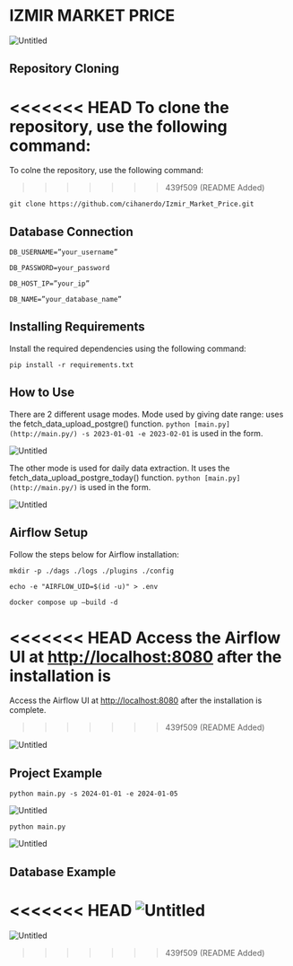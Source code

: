 # IZMIR MARKET PRICE

![Untitled](IZMIR%20MARKET%20PRICE%2096073c7e82a34f9eb3d3bd347e0d1c53/Untitled.gif)

## Repository Cloning

<<<<<<< HEAD
To clone the repository, use the following command:
=======
To colne the repository, use the following command:
>>>>>>> 439f509 (README Added)

`git clone https://github.com/cihanerdo/Izmir_Market_Price.git`

## Database Connection

`DB_USERNAME=”your_username”`

`DB_PASSWORD=your_password`

`DB_HOST_IP=”your_ip”`

`DB_NAME=”your_database_name”`

## Installing Requirements

Install the required dependencies using the following command:

`pip install -r requirements.txt`

## How to Use

There are 2 different usage modes.
Mode used by giving date range:
uses the fetch_data_upload_postgre() function.
`python [main.py](http://main.py/) -s 2023-01-01 -e 2023-02-01`
is used in the form.

![Untitled](IZMIR%20MARKET%20PRICE%2096073c7e82a34f9eb3d3bd347e0d1c53/Untitled.png)

The other mode is used for daily data extraction.
It uses the fetch_data_upload_postgre_today() function.
`python [main.py](http://main.py/)`
is used in the form.

![Untitled](IZMIR%20MARKET%20PRICE%2096073c7e82a34f9eb3d3bd347e0d1c53/Untitled%201.png)

## Airflow Setup

Follow the steps below for Airflow installation:

`mkdir -p ./dags ./logs ./plugins ./config`

`echo -e "AIRFLOW_UID=$(id -u)" > .env`

`docker compose up —build -d`

<<<<<<< HEAD
Access the Airflow UI at [http://localhost:8080](http://localhost:8080/) after the installation is 
=======
Access the Airflow UI at [http://localhost:8080](http://localhost:8080/) after the installation is complete.
>>>>>>> 439f509 (README Added)

![Untitled](IZMIR%20MARKET%20PRICE%2096073c7e82a34f9eb3d3bd347e0d1c53/Untitled%202.png)

## **Project Example**

`python main.py -s 2024-01-01 -e 2024-01-05`

![Untitled](IZMIR%20MARKET%20PRICE%2096073c7e82a34f9eb3d3bd347e0d1c53/Untitled%203.png)

`python main.py`

![Untitled](IZMIR%20MARKET%20PRICE%2096073c7e82a34f9eb3d3bd347e0d1c53/Untitled%204.png)

## Database Example

<<<<<<< HEAD
![Untitled](IZMIR%20MARKET%20PRICE%2096073c7e82a34f9eb3d3bd347e0d1c53/Untitled%205.png)
=======
![Untitled](IZMIR%20MARKET%20PRICE%2096073c7e82a34f9eb3d3bd347e0d1c53/Untitled%205.png)
>>>>>>> 439f509 (README Added)
